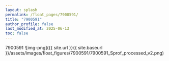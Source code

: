 ```yaml
---
layout: splash
permalink: /float_pages/7900591/
title: "7900591"
author_profile: false
last_modified_at: 2025-06-13
toc: false
---
```

 
7900591
![img-png]({{ site.url }}{{ site.baseurl }}/assets/images/float_figures/7900591/7900591_Sprof_processed_v2.png)